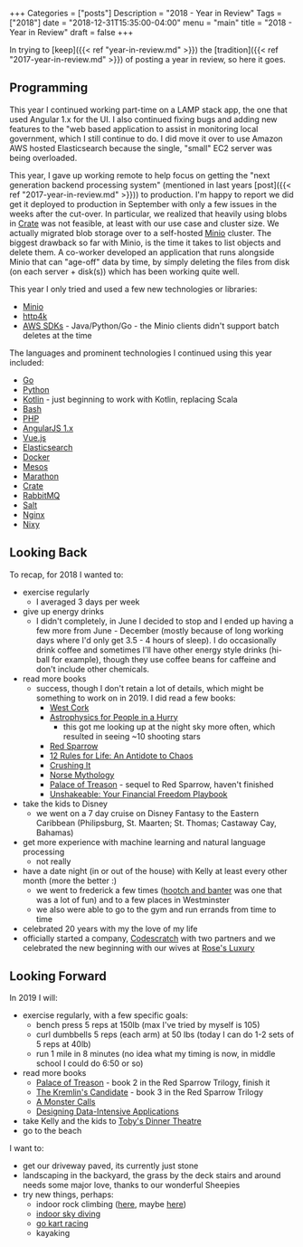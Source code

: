 +++
Categories = ["posts"]
Description = "2018 - Year in Review"
Tags = ["2018"]
date = "2018-12-31T15:35:00-04:00"
menu = "main"
title = "2018 - Year in Review"
draft = false
+++

In trying to [keep]({{< ref "year-in-review.md" >}}) the [tradition]({{< ref "2017-year-in-review.md" >}}) of posting a year in review, so here it goes.

## Programming

This year I continued working part-time on a LAMP stack app, the one that used Angular 1.x for the UI. I also continued fixing bugs and adding new features to the "web based application to assist in monitoring local government, which I still continue to do. I did move it over to use Amazon AWS hosted Elasticsearch because the single, "small" EC2 server was being overloaded.

This year, I gave up working remote to help focus on getting the "next generation backend processing system" (mentioned in last years [post]({{< ref "2017-year-in-review.md" >}})) to production. I'm happy to report we did get it deployed to production in September with only a few issues in the weeks after the cut-over. In particular, we realized that heavily using blobs in [Crate](https://crate.io/) was not feasible, at least with our use case and cluster size. We actually migrated blob storage over to a self-hosted [Minio](https://www.minio.io/) cluster. The biggest drawback so far with Minio, is the time it takes to list objects and delete them. A co-worker developed an application that runs alongside Minio that can "age-off" data by time, by simply deleting the files from disk (on each server + disk(s)) which has been working quite well.

This year I only tried and used a few new technologies or libraries:

* [Minio](https://www.minio.io/)
* [http4k](https://www.http4k.org/)
* [AWS SDKs](https://aws.amazon.com/tools/) - Java/Python/Go - the Minio clients didn't support batch deletes at the time

The languages and prominent technologies I continued using this year included:

* [Go](http://golang.org)
* [Python](http://python.org)
* [Kotlin](https://kotlinlang.org/) - just beginning to work with Kotlin, replacing Scala
* [Bash](https://www.gnu.org/software/bash/)
* [PHP](http://www.php.net/)
* [AngularJS 1.x](https://angularjs.org/)
* [Vue.js](https://vuejs.org/)
* [Elasticsearch](https://www.elastic.co/products/elasticsearch)
* [Docker](https://www.docker.com/)
* [Mesos](http://mesos.apache.org/)
* [Marathon](https://mesosphere.github.io/marathon/)
* [Crate](https://crate.io/)
* [RabbitMQ](https://www.rabbitmq.com/)
* [Salt](https://docs.saltstack.com/en/2016.3/contents.html)
* [Nginx](https://nginx.org/en/)
* [Nixy](https://github.com/martensson/nixy)

## Looking Back

To recap, for 2018 I wanted to:

* exercise regularly
    * I averaged 3 days per week
* give up energy drinks
    * I didn't completely, in June I decided to stop and I ended up having a few more from June - December (mostly because of long working days where I'd only get 3.5 - 4 hours of sleep). I do occasionally drink coffee and sometimes I'll have other energy style drinks (hi-ball for example), though they use coffee beans for caffeine and don't include other chemicals.
* read more books
    * success, though I don't retain a lot of details, which might be something to work on in 2019. I did read a few books:
        * [West Cork](https://www.goodreads.com/book/show/38108759-west-cork)
        * [Astrophysics for People in a Hurry](https://www.goodreads.com/book/show/32191710-astrophysics-for-people-in-a-hurry)
            * this got me looking up at the night sky more often, which resulted in seeing ~10 shooting stars
        * [Red Sparrow](https://www.goodreads.com/book/show/15803037-red-sparrow)
        * [12 Rules for Life: An Antidote to Chaos](https://www.goodreads.com/book/show/30257963-12-rules-for-life)
        * [Crushing It](https://www.goodreads.com/book/show/36045512-crushing-it)
        * [Norse Mythology](https://www.goodreads.com/book/show/37903770-norse-mythology)
        * [Palace of Treason](https://www.goodreads.com/book/show/22609257-palace-of-treason) - sequel to Red Sparrow, haven't finished
        * [Unshakeable: Your Financial Freedom Playbook](https://www.goodreads.com/book/show/40885164-unshakeable)
* take the kids to Disney
    * we went on a 7 day cruise on Disney Fantasy to the Eastern Caribbean (Philipsburg, St. Maarten; St. Thomas; Castaway Cay, Bahamas)
* get more experience with machine learning and natural language processing
    * not really
* have a date night (in or out of the house) with Kelly at least every other month (more the better :)
    * we went to frederick a few times ([hootch and banter](http://hootchandbanter.com/) was one that was a lot of fun) and to a few places in Westminster
    * we also were able to go to the gym and run errands from time to time
* celebrated 20 years with my the love of my life 
* officially started a company, [Codescratch](https://codescratch.com) with two partners and we celebrated the new beginning with our wives at [Rose's Luxury](https://www.rosesluxury.com/)

## Looking Forward

In 2019 I will:

* exercise regularly, with a few specific goals:
    * bench press 5 reps at 150lb (max I've tried by myself is 105)
    * curl dumbbells 5 reps (each arm) at 50 lbs (today I can do 1-2 sets of 5 reps at 40lb)
    * run 1 mile in 8 minutes (no idea what my timing is now, in middle school I could do 6:50 or so)
* read more books
    * [Palace of Treason](https://www.goodreads.com/book/show/22609257-palace-of-treason) - book 2 in the Red Sparrow Trilogy, finish it
    * [The Kremlin's Candidate](https://www.goodreads.com/book/show/30753713-the-kremlin-s-candidate) - book 3 in the Red Sparrow Trilogy
    * [A Monster Calls](https://www.goodreads.com/book/show/25480342-a-monster-calls)
    * [Designing Data-Intensive Applications](https://www.goodreads.com/book/show/23463279-designing-data-intensive-applications)
* take Kelly and the kids to [Toby's Dinner Theatre](https://tobysdinnertheatre.com/)
* go to the beach

I want to:

* get our driveway paved, its currently just stone
* landscaping in the backyard, the grass by the deck stairs and around needs some major love, thanks to our wonderful Sheepies
* try new things, perhaps:
    * indoor rock climbing ([here](https://www.earthtreksclimbing.com/columbia/), maybe [here](http://climbzone.us/))
    * [indoor sky diving](https://www.iflyworld.com/)
    * [go kart racing](https://autobahnspeed.com/)
    * kayaking

